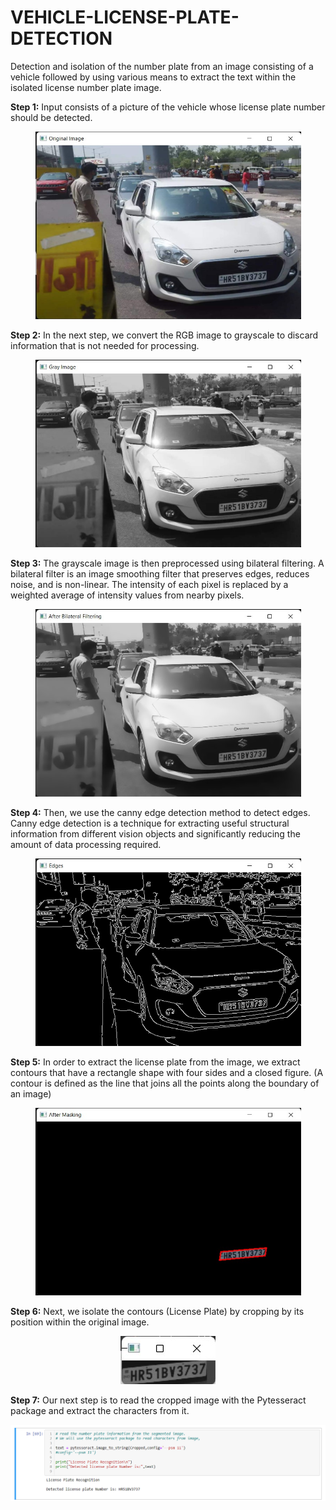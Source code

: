 # VEHICLE-LICENSE-PLATE-DETECTION

Detection and isolation of the number plate from an image consisting of a vehicle followed by using various means to extract the text within the isolated license number plate image.

**Step 1:** Input consists of a picture of the vehicle whose license plate number should be detected.

<p align="center">
<img src="https://github.com/likhitkalla/VEHICLE-LICENSE-PLATE-DETECTION/blob/main/image/original_image.jpg" width="425" height="300" />
</p>

**Step 2:**  In the next step, we convert the RGB image to grayscale to discard information that is not needed for processing.

<p align="center">
<img src="https://github.com/likhitkalla/VEHICLE-LICENSE-PLATE-DETECTION/blob/main/image/grayscale_image.jpg" width="425" height="300" />
</p>
  
**Step 3:**  The grayscale image is then preprocessed using bilateral filtering. A bilateral filter is an image smoothing filter that preserves edges, reduces noise, and is non-linear. The intensity of each pixel is replaced by a weighted average of intensity values from nearby pixels.

<p align="center">
<img src="https://github.com/likhitkalla/VEHICLE-LICENSE-PLATE-DETECTION/blob/main/image/Bilateral_filtering.jpg" width="425" height="300" />
</p>
  
**Step 4:**  Then, we use the canny edge detection method to detect edges. Canny edge detection is a technique for extracting useful structural information from different vision objects and significantly reducing the amount of data processing required.

<p align="center">
<img src="https://github.com/likhitkalla/VEHICLE-LICENSE-PLATE-DETECTION/blob/main/image/Canny_image.jpg" width="425" height="300" />
</p>
  
**Step 5:**  In order to extract the license plate from the image, we extract contours that have a rectangle shape with four sides and a closed figure.  (A contour is defined as the line that joins all the points along the boundary of an image)

<p align="center">
<img src="https://github.com/likhitkalla/VEHICLE-LICENSE-PLATE-DETECTION/blob/main/image/Contours_image.jpg" width="425" height="300" />
</p>
  
**Step 6:**  Next, we isolate the contours (License Plate) by cropping by its position within the original image.

<p align="center">
<img src="https://github.com/likhitkalla/VEHICLE-LICENSE-PLATE-DETECTION/blob/main/image/Cropped.jpg"/>
</p>

**Step 7:**  Our next step is to read the cropped image with the Pytesseract package and extract the characters from it.

<p align="center">
<img src="https://github.com/likhitkalla/VEHICLE-LICENSE-PLATE-DETECTION/blob/main/image/pytesseract.png" />
</p>
